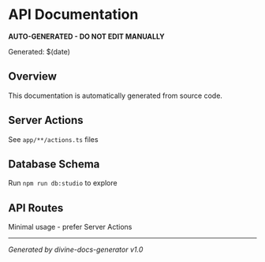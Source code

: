 # API Documentation

**AUTO-GENERATED - DO NOT EDIT MANUALLY**

Generated: $(date)

## Overview
This documentation is automatically generated from source code.

## Server Actions
See `app/**/actions.ts` files

## Database Schema  
Run `npm run db:studio` to explore

## API Routes
Minimal usage - prefer Server Actions

---
*Generated by divine-docs-generator v1.0*
